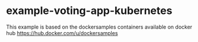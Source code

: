# example-voting-app-kubernetes
This example is based on the dockersamples containers available on docker hub
https://hub.docker.com/u/dockersamples



